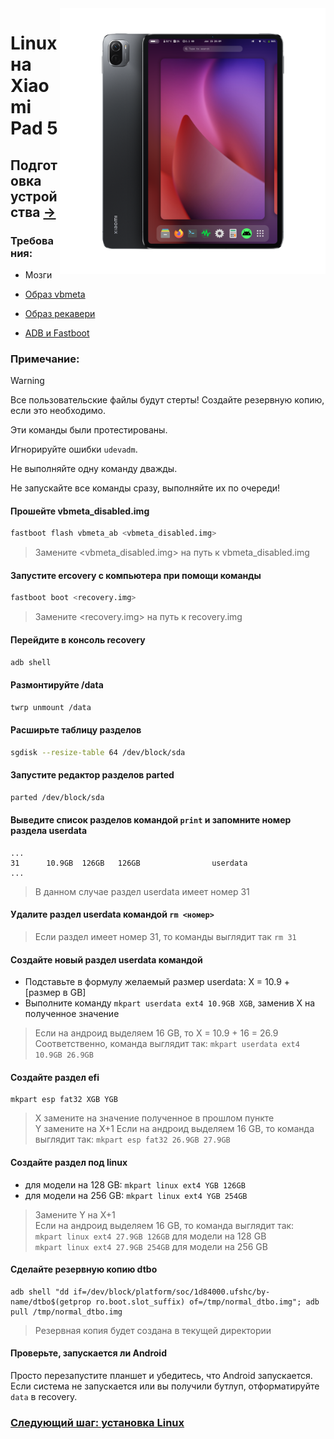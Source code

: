 ﻿<img align="right" src="../../assets/nabu.png" width="425" alt="Linux Running On A Xiaomi Pad 5">


# Linux на Xiaomi Pad 5

## Подготовка устройства [→](install-ru.md)

### Требования:
- Мозги

- [Образ vbmeta](https://github.com/timoxa0/Guide-Linux-Nabu/releases/download/v0.0.1/vbmeta_disabled.img)

- [Образ рекавери](https://github.com/timoxa0/Guide-Linux-Nabu/releases/download/v0.0.1/orangefox.img)

- [ADB и Fastboot](https://developer.android.com/studio/releases/platform-tools)

### Примечание:
> [!WARNING]
> Все пользовательские файлы будут стерты! Создайте резервную копию, если это необходимо.
> 
> Эти команды были протестированы.
> 
> Игнорируйте ошибки `udevadm`.
> 
> Не выполняйте одну команду дважды.
>
> Не запускайте все команды сразу, выполняйте их по очереди!

#### Прошейте vbmeta_disabled.img
```sh
fastboot flash vbmeta_ab <vbmeta_disabled.img>
```
> Замените <vbmeta_disabled.img> на путь к vbmeta_disabled.img

#### Запустите ercovery с компьютера при помощи команды
```sh
fastboot boot <recovery.img>
```
> Замените <recovery.img> на путь к recovery.img

#### Перейдите в консоль recovery
```sh
adb shell
```

#### Размонтируйте /data
```sh
twrp unmount /data
```

#### Раcширьте таблицу разделов
```sh
sgdisk --resize-table 64 /dev/block/sda
```

#### Запустите редактор разделов parted
```sh
parted /dev/block/sda
```

#### Выведите список разделов командой `print` и запомните номер раздела userdata

```
...
31      10.9GB  126GB   126GB                userdata
...
```
> В данном случае раздел userdata имеет номер 31

#### Удалите раздел userdata командой `rm <номер>`
> Если раздел имеет номер 31, то команды выглядит так `rm 31`

#### Создайте новый раздел userdata командой
- Подставьте в формулу желаемый размер userdata: X = 10.9 + [размер в GB]
- Выполните команду `mkpart userdata ext4 10.9GB XGB`, заменив X на полученное значение
> Если на андроид выделяем 16 GB, то X = 10.9 + 16 = 26.9 \
> Соответственно, команда выглядит так: `mkpart userdata ext4 10.9GB 26.9GB`

#### Создайте раздел efi
```
mkpart esp fat32 XGB YGB
```
> X замените на значение полученное в прошлом пункте \
> Y замените на X+1
> Если на андроид выделяем 16 GB, то команда выглядит так: `mkpart esp fat32 26.9GB 27.9GB`

#### Создайте раздел под linux
- для модели на 128 GB: `mkpart linux ext4 YGB 126GB`
- для модели на 256 GB: `mkpart linux ext4 YGB 254GB`
> Замените Y на X+1 \
> Если на андроид выделяем 16 GB, то команда выглядит так: \
> `mkpart linux ext4 27.9GB 126GB` для модели на 128 GB \
> `mkpart linux ext4 27.9GB 254GB` для модели на 256 GB

#### Сделайте резервную копию dtbo
```
adb shell "dd if=/dev/block/platform/soc/1d84000.ufshc/by-name/dtbo$(getprop ro.boot.slot_suffix) of=/tmp/normal_dtbo.img"; adb pull /tmp/normal_dtbo.img
```
> Резервная копия будет создана в текущей директории

#### Проверьте, запускается ли Android
Просто перезапустите планшет и убедитесь, что Android запускается. Если система не запускается или вы получили бутлуп, отформатируйте `data` в recovery.

### [Следующий шаг: установка Linux](/guide/Russian/install-ru.md)
